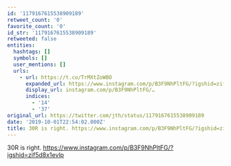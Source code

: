 ```yaml
---
id: '1179167615538909189'
retweet_count: '0'
favorite_count: '0'
id_str: '1179167615538909189'
retweeted: false
entities:
  hashtags: []
  symbols: []
  user_mentions: []
  urls:
    - url: https://t.co/TrMXtZoWBO
      expanded_url: https://www.instagram.com/p/B3F9NhPltFG/?igshid=zif5d8x1evlp
      display_url: instagram.com/p/B3F9NhPltFG/…
      indices:
        - '14'
        - '37'
original_url: https://twitter.com/jth/status/1179167615538909189
date: '2019-10-01T22:54:02.000Z'
title: 30R is right. https://www.instagram.com/p/B3F9NhPltFG/?igshid=zif5d8x1evlp
---
```


30R is right. https://www.instagram.com/p/B3F9NhPltFG/?igshid=zif5d8x1evlp